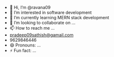 - 👋 Hi, I’m @ravana09
- 👀 I’m interested in software development
- 🌱 I’m currently learning  MERN stack development
- 💞️ I’m looking to collaborate on ...
- 📫 How to reach me ...
- pradeep09sathish@gamail.com
- 9629846446
- 😄 Pronouns: ...
- ⚡ Fun fact: ...

<!---
ravana09/ravana09 is a ✨ special ✨ repository because its `README.md` (this file) appears on your GitHub profile.
You can click the Preview link to take a look at your changes.
--->
